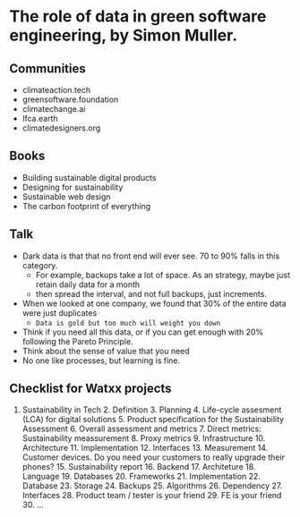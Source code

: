 # The role of data in green software engineering, by Simon Muller.

## Communities

- climateaction.tech
- greensoftware.foundation
- climatechange.ai
- lfca.earth
- climatedesigners.org

## Books

- Building sustainable digital products 
- Designing for sustainability
- Sustainable web design
- The carbon footprint of everything

## Talk

- Dark data is that that no front end will ever see. 70 to 90% falls in this category.
  - For example, backups take a lot of space. As an strategy, maybe just retain daily data for a month
  - then spread the interval, and not full backups, just increments.
- When we looked at one company, we found that 30% of the entire data were just duplicates
  - `Data is gold but too much will weight you down`
- Think if you need all this data, or if you can get enough with 20% following the Pareto Principle.
- Think about the sense of value that you need
- No one like processes, but learning is fine.

## Checklist for Watxx projects

1. Sustainability in Tech
   2. Definition
   3. Planning
      4. Life-cycle assesment (LCA) for digital solutions
      5. Product specification for the Sustainability Assessment
      6. Overall assessment and metrics
         7. Direct metrics: Sustainability meassurement
         8. Proxy metrics
      9. Infrastructure
         10. Architecture
         11. Implementation
         12. Interfaces
         13. Measurement
             14. Customer devices. Do you need your customers to really upgrade their phones?
             15. Sustainability report
      16. Backend
          17. Architeture
              18. Language
              19. Databases
              20. Frameworks
          21. Implementation
              22. Database
              23. Storage
              24. Backups
              25. Algorithms
              26. Dependency
          27. Interfaces
              28. Product team / tester is your friend
              29. FE is your friend
      30. ...
